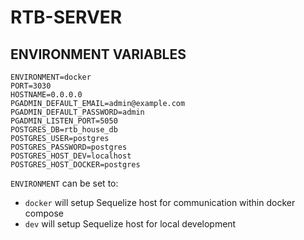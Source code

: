 # RTB-SERVER

## ENVIRONMENT VARIABLES

```
ENVIRONMENT=docker
PORT=3030
HOSTNAME=0.0.0.0
PGADMIN_DEFAULT_EMAIL=admin@example.com
PGADMIN_DEFAULT_PASSWORD=admin
PGADMIN_LISTEN_PORT=5050
POSTGRES_DB=rtb_house_db
POSTGRES_USER=postgres
POSTGRES_PASSWORD=postgres
POSTGRES_HOST_DEV=localhost
POSTGRES_HOST_DOCKER=postgres
```

`ENVIRONMENT` can be set to:
 - `docker` will setup Sequelize host for communication within docker compose
 - `dev` will setup Sequelize host for local development
